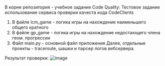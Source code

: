 В корне репозитория - учебное задание Code Quality:
Тестовое задание использование сервиса проверки качеста кода CodeClients
   1) В файле lcm_game - логика игры на нахождение наименьшего общего кратного
   2) В файле gp_game - логика игры на нахождение недостающего члена геом. прогрессии
   3) Файл main.py - основной файл приложения
Далее, отдельные проекты - traceroute, шашки и парсер логов вебсервера.
   
Результат проверки:
![image](https://github.com/user-attachments/assets/521383e4-3540-402c-833c-36e7827fe47a)

